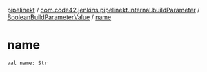 [pipelinekt](../../index.md) / [com.code42.jenkins.pipelinekt.internal.buildParameter](../index.md) / [BooleanBuildParameterValue](index.md) / [name](./name.md)

# name

`val name: Str`